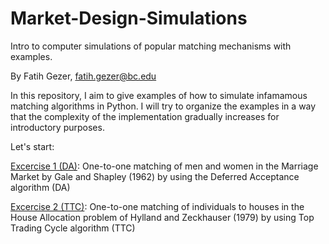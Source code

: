 # Market-Design-Simulations
Intro to computer simulations of popular matching mechanisms with examples.

By Fatih Gezer, fatih.gezer@bc.edu

In this repository, I aim to give examples of how to simulate infamamous matching algorithms in Python.
I will try to organize the examples in a way that the complexity of the implementation gradually increases for introductory purposes. 

Let's start:

[Excercise 1 (DA)](https://github.com/fatihgezer/Market-Design-Simulations/blob/main/DA.ipynb): One-to-one matching of men and women in the Marriage Market by Gale and Shapley (1962) by using the Deferred Acceptance algorithm (DA)

[Excercise 2 (TTC)](https://github.com/fatihgezer/Market-Design-Simulations/blob/main/TTC_0.ipynb): One-to-one matching of individuals to houses in the House Allocation problem of Hylland and Zeckhauser (1979) by using Top Trading Cycle algorithm (TTC)

